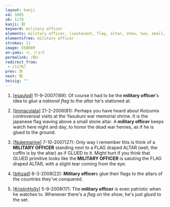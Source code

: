 ```yaml
---
layout: kanji
v4: 1095
v6: 1176
kanji: 尉
keyword: military officer
elements: military officer, lieutenant, flag, altar, show, two, small, glue
elementsTree: military officer
strokes: 11
image: E5B089
on-yomi: イ、ジョウ
permalink: /尉/
redirect_from:
 - /1176/
prev: 奈
next: 慰
heisig: ""
---
```


1) [<a href="http://kanji.koohii.com/profile/esaulgd">esaulgd</a>] 11-9-2007(189): Of course it had to be the<strong> military officer</strong>&#039;s idea to <em>glue</em> a <em>national flag</em> to the <em>altar</em> he&#039;s stationed at.

2) [<a href="http://kanji.koohii.com/profile/Immacolata">Immacolata</a>] 21-2-2006(81): Perhaps you have heard about Koizumis controversial visits at the Yasukuni war memorial shrine. It is the japanese flag waving above a small stone altar. A<strong> military officer</strong> keeps watch here night and day, to honor the dead war heroes, as if he is glued to the ground.

3) [<a href="http://kanji.koohii.com/profile/Nukemarine">Nukemarine</a>] 7-10-2007(27): Only way I remember this is think of a<strong> MILITARY OFFICER</strong> standing next to a FLAG draped ALTAR (well, the coffin is by the altar) as if GLUED to it. Might hurt if you think that GLUED primitive looks like the<strong> MILITARY OFFICER</strong> is saluting the FLAG draped ALTAR, with a slight tear coming from the eye.

4) [<a href="http://kanji.koohii.com/profile/bihzad">bihzad</a>] 6-3-2008(22): <strong>Military officer</strong>s glue their flags to the altars of the countries they&#039;ve conquered.

5) [<a href="http://kanji.koohii.com/profile/KristinHolly">KristinHolly</a>] 5-9-2008(17): The<strong> military officer</strong> is even patriotic when he watches tv. Whenever there&#039;s a <em>flag</em> on the <em>show</em>, he&#039;s just <em>glue</em>d to the set.

